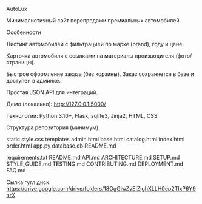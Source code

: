 AutoLux

Минималистичный сайт перепродажи премиальных автомобилей.

Особенности

Листинг автомобилей с фильтрацией по марке (brand), году и цене.

Карточка автомобиля с ссылками на материалы производителя (фото/страницы).

Быстрое оформление заказа (без корзины). Заказ сохраняется в базе и доступен в админке.

Простая JSON API для интеграций.

Демо (локально): http://127.0.0.1:5000/

Технологии: Python 3.10+, Flask, sqlite3, Jinja2, HTML, CSS

Структура репозитория (минимум):

static
style.css
templates
admin.html
base.html
catalog.html
index.html
order.html
app.py
database.db
README.md


requirements.txt
README.md
API.md
ARCHITECTURE.md
SETUP.md
STYLE_GUIDE.md
TESTING.md
CONTRIBUTING.md
DEPLOYMENT.md
FAQ.md



Сылка гугл диск https://drive.google.com/drive/folders/18OgGiwZvEIZighXLLH0ep2TIxP6Y9nrX